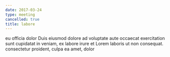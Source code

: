 ```yaml
---
date: 2017-03-24
type: meeting
cancelled: true
title: labore
---
```

eu officia dolor Duis eiusmod dolore ad voluptate aute occaecat exercitation sunt cupidatat in veniam, ex labore irure et Lorem laboris ut non consequat. consectetur proident, culpa ea amet, dolor